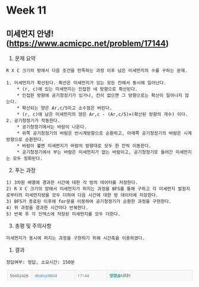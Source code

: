 # Week 11


## 미세먼지 안녕!(https://www.acmicpc.net/problem/17144)

1. 문제 요약
   
```
R X C 크기의 방에서 다음 조건을 만족하는 과정 이후 남은 미세먼지의 수를 구하는 문제. 

1. 미세먼지가 확산된다. 확산은 미세먼지가 있는 모든 칸에서 동시에 일어난다.
    * (r, c)에 있는 미세먼지는 인접한 네 방향으로 확산된다.
    * 인접한 방향에 공기청정기가 있거나, 칸이 없으면 그 방향으로는 확산이 일어나지 않는다.
    * 확산되는 양은 Ar,c/5이고 소수점은 버린다.
    * (r, c)에 남은 미세먼지의 양은 Ar,c - (Ar,c/5)×(확산된 방향의 개수) 이다.
2. 공기청정기가 작동한다.
    * 공기청정기에서는 바람이 나온다.
    * 위쪽 공기청정기의 바람은 반시계방향으로 순환하고, 아래쪽 공기청정기의 바람은 시계방향으로 순환한다.
    * 바람이 불면 미세먼지가 바람의 방향대로 모두 한 칸씩 이동한다.
    * 공기청정기에서 부는 바람은 미세먼지가 없는 바람이고, 공기청정기로 들어간 미세먼지는 모두 정화된다.

```

2. 푸는 과정

```
1) 3차원 배열에 경과한 시간에 대한 각 방의 데이터를 저장한다.
2) R X C 크기의 방에서 미세먼지가 퍼지는 과정을 BFS를 통해 구하고 각 미세먼지 발원지로부터의 미세먼지량을 모두 더하여 다음 시간에 대한 방 데이터에 저장한다.
3) BFS가 종료된 이후에 for문을 이용하여 공기청정기가 순환한 과정을 구현한다.
4) 위 과정을 경과한 시간마다 반복한다.
5) 반복 후 각 인덱스에 저장된 미세먼지를 모두 더한다.
```

3. 총평 및 주의사항

```
미세먼지가 동시에 퍼지는 과정을 구현하기 위해 시간축을 이용하였다.
```

1. 결과

```
정답여부: 정답, 소요시간: 150분
```
![week11_1](./img/week11_1.PNG)